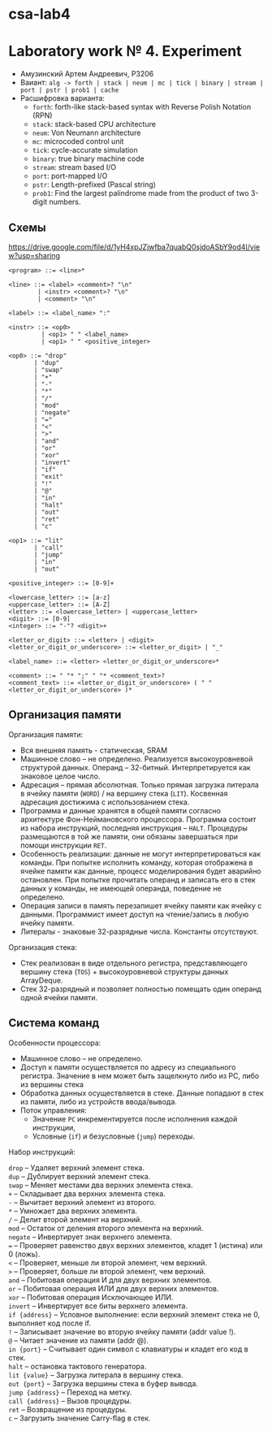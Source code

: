 # csa-lab4
# Laboratory work № 4. Experiment
- Амузинский Артем Андреевич, P3206
- Ваиант: `alg -> forth | stack | neum | mc | tick | binary | stream | port | pstr | prob1 | cache`
- Расшифровка варианта:
  - `forth`: forth-like stack-based syntax with Reverse Polish Notation (RPN)
  - `stack`: stack-based CPU architecture
  - `neum`: Von Neumann architecture
  - `mc`: microcoded control unit
  - `tick`: cycle-accurate simulation 
  - `binary`: true binary machine code
  - `stream`: stream based I/O
  - `port`: port-mapped I/O
  - `pstr`: Length-prefixed (Pascal string)
  - `prob1`: Find the largest palindrome made from the product of two 3-digit numbers.


## Схемы
https://drive.google.com/file/d/1yH4xpJZjwfba7quabQ0sjdoASbY9od4I/view?usp=sharing
```ebnf
<program> ::= <line>*

<line> ::= <label> <comment>? "\n"
        | <instr> <comment>? "\n"
        | <comment> "\n"

<label> ::= <label_name> ":"

<instr> ::= <op0>
         | <op1> " " <label_name>
         | <op1> " " <positive_integer>

<op0> ::= "drop"
       | "dup"
       | "swap"
       | "+"
       | "-"
       | "*"
       | "/"
       | "mod"
       | "negate"
       | "="
       | "<"
       | ">"
       | "and"
       | "or"
       | "xor"
       | "invert"
       | "if"
       | "exit"
       | "!"
       | "@"
       | "in"
       | "halt"
       | "out"
       | "ret"
       | "c"

<op1> ::= "lit"
       | "call"
       | "jump"
       | "in"
       | "out"

<positive_integer> ::= [0-9]+

<lowercase_letter> ::= [a-z]
<uppercase_letter> ::= [A-Z]
<letter> ::= <lowercase_letter> | <uppercase_letter>
<digit> ::= [0-9]
<integer> ::= "-"? <digit>+

<letter_or_digit> ::= <letter> | <digit>
<letter_or_digit_or_underscore> ::= <letter_or_digit> | "_"

<label_name> ::= <letter> <letter_or_digit_or_underscore>*

<comment> ::= " "* ";" " "* <comment_text>?
<comment_text> ::= <letter_or_digit_or_underscore> ( " " <letter_or_digit_or_underscore> )*

```
## Организация памяти

Организация памяти:

* Вся внешняя память - статическая, SRAM
* Машинное слово – не определено. Реализуется высокоуровневой
  структурой данных. Операнд – 32-битный.
  Интерпретируется как знаковое целое число.
* Адресация – прямая абсолютная.
  Только прямая загрузка литерала в ячейку памяти
  (`WORD`) / на вершину стека (`LIT`).
  Косвенная адресация достижима с использованием стека.
* Программа и данные хранятся в общей памяти согласно
  архитектуре Фон-Неймановского процессора.
  Программа состоит из
  набора инструкций, последняя инструкция – `HALT`.
  Процедуры размещаются в той же памяти, они обязаны завершаться при
  помощи инструкции `RET`.
* Особенность реализации: данные не могут интерпретироваться как команды.
  При попытке исполнить команду, которая
  отображена в ячейке памяти как данные, процесс моделирования будет
  аварийно остановлен.
  При попытке прочитать операнд
  и записать его в стек данных у команды, не имеющей операнда,
  поведение не определено.
* Операция записи в память перезапишет ячейку памяти как ячейку с данными.
  Программист имеет доступ на чтение/запись в
  любую ячейку памяти.
* Литералы - знаковые 32-разрядные числа. Константы отсутствуют.

Организация стека:

* Стек реализован в виде отдельного регистра, представляющего вершину
  стека (`TOS`) + высокоуровневой структуры данных ArrayDeque.
* Стек 32-разрядный и позволяет полностью помещать один операнд одной ячейки памяти.

## Система команд

Особенности процессора:

* Машинное слово – не определено.
* Доступ к памяти осуществляется по адресу из специального регистра.
  Значение в нем может быть защелкнуто либо из PC, либо из вершины стека
* Обработка данных осуществляется в стеке. Данные попадают в стек из
  памяти, либо из устройств ввода/вывода.
* Поток управления:
  * Значение `PC` инкрементируется после исполнения каждой инструкции,
  * Условные (`if`) и безусловные (`jump`) переходы.

Набор инструкций:

`drop` – Удаляет верхний элемент стека. <br>
`dup` – Дублирует верхний элемент стека. <br>
`swap` – Меняет местами два верхних элемента стека. <br>
`+` – Складывает два верхних элемента стека. <br>
`-` – Вычитает верхний элемент из второго. <br>
`*` – Умножает два верхних элемента. <br>
`/` – Делит второй элемент на верхний. <br>
`mod` – Остаток от деления второго элемента на верхний. <br>
`negate` – Инвертирует знак верхнего элемента. <br>
`=` – Проверяет равенство двух верхних элементов, кладет 1 (истина) или 0 (ложь).<br>
`<` – Проверяет, меньше ли второй элемент, чем верхний.<br>
`>` – Проверяет, больше ли второй элемент, чем верхний.<br>
`and` – Побитовая операция И для двух верхних элементов.<br>
`or` – Побитовая операция ИЛИ для двух верхних элементов.<br>
`xor` – Побитовая операция Исключающее ИЛИ.<br>
`invert` – Инвертирует все биты верхнего элемента.<br>
`if {address}` – Условное выполнение: если верхний элемент стека не 0, выполняет код после if.<br>
`!` – Записывает значение во вторую ячейку памяти (addr value !).<br>
`@` – Читает значение из памяти (addr @).<br>
`in {port}` – Считывает один символ с клавиатуры и кладет его код в стек.<br>
`halt` – остановка тактового генератора.<br>
`lit {value}` – Загрузка литерала в вершину стека.<br>
`out {port}` – Загрузка вершины стека в буфер вывода.<br>
`jump {address}` – Переход на метку.<br>
`call {address}` – Вызов процедуры.<br>
`ret` – Возвращение из процедуры.<br>
`c` – Загрузить значение Carry-flag в стек.<br>
